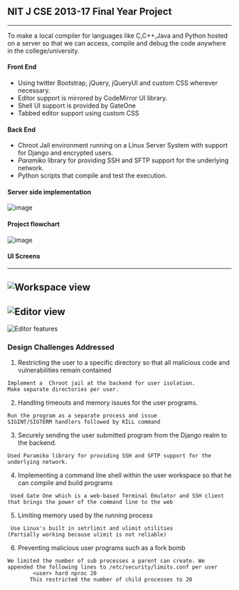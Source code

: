 NIT J CSE 2013-17 Final Year Project 
---

---

To make a local compiler for languages like C,C++,Java and Python hosted on a server so that we
can access, compile and debug the code anywhere in the college/university.


#### Front End  ####
* Using twitter Bootstrap, jQuery, jQueryUI and custom CSS wherever necessary.
* Editor support is mirrored by CodeMirror UI library.
* Shell UI support is provided by GateOne
* Tabbed editor support using custom CSS

#### Back End ####
* Chroot Jail environment running on a Linux Server System with support for Django and encrypted users.
* *Paramiko* library for providing SSH and SFTP support for the underlying network.
* Python scripts that compile and test the execution.

#### Server side implementation ####
![image](https://user-images.githubusercontent.com/12872673/41510494-454ac520-7283-11e8-91db-369d2c0110a4.png)

#### Project flowchart ####
![image](https://user-images.githubusercontent.com/12872673/41510507-6bfea344-7283-11e8-979f-7e6317fdd1ac.png)


#### UI Screens ####
---
![Workspace view](https://user-images.githubusercontent.com/12872673/41510510-8075ced8-7283-11e8-991c-7c7950e6e660.png)
---
![Editor view](https://user-images.githubusercontent.com/12872673/41510516-a9d0438a-7283-11e8-99a2-5fc5960b2719.png)
---
![Editor features](https://user-images.githubusercontent.com/12872673/41510520-c5253f82-7283-11e8-8a48-d942631c2090.png)


### Design Challenges Addressed ### 

1) Restricting the user to a specific directory so that all malicious code and vulnerabilities remain contained
 
```
Implement a  Chroot jail at the backend for user isolation. 
Make separate directories per user.
```


2) Handling timeouts and memory issues for the user programs.

```
Run the program as a separate process and issue 
SIGINT/SIGTERM handlers followed by KILL command
```

3) Securely sending the user submitted program from the Django realm to the backend.

```
Used Paramiko library for providing SSH and SFTP support for the underlying network.
```

4) Implementing a command line shell within the user workspace so that he can compile and build programs
```
 Used Gate One which is a web-based Terminal Emulator and SSH client that brings the power of the command line to the web
```

5) Limiting memory used by the running process

```
 Use Linux's built in setrlimit and ulimit utilities
(Partially working because ulimit is not reliable)
```

6) Preventing malicious user programs such as a fork bomb

```
We limited the number of sub processes a parent can create. We appended the following lines to /etc/security/limits.conf per user
		<user> hard nproc 20
       This restricted the number of child processes to 20
```
